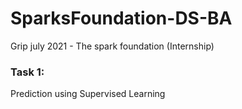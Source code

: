 # SparksFoundation-DS-BA
Grip july 2021 - The spark foundation (Internship)

### Task 1:
Prediction using Supervised Learning
